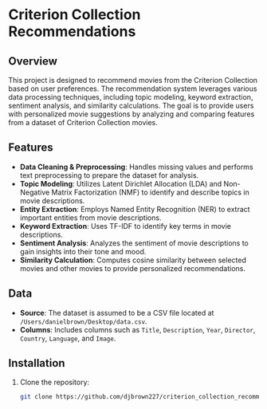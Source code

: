 # Criterion Collection Recommendations

## Overview

This project is designed to recommend movies from the Criterion Collection based on user preferences. The recommendation system leverages various data processing techniques, including topic modeling, keyword extraction, sentiment analysis, and similarity calculations. The goal is to provide users with personalized movie suggestions by analyzing and comparing features from a dataset of Criterion Collection movies.

## Features

- **Data Cleaning & Preprocessing**: Handles missing values and performs text preprocessing to prepare the dataset for analysis.
- **Topic Modeling**: Utilizes Latent Dirichlet Allocation (LDA) and Non-Negative Matrix Factorization (NMF) to identify and describe topics in movie descriptions.
- **Entity Extraction**: Employs Named Entity Recognition (NER) to extract important entities from movie descriptions.
- **Keyword Extraction**: Uses TF-IDF to identify key terms in movie descriptions.
- **Sentiment Analysis**: Analyzes the sentiment of movie descriptions to gain insights into their tone and mood.
- **Similarity Calculation**: Computes cosine similarity between selected movies and other movies to provide personalized recommendations.

## Data

- **Source**: The dataset is assumed to be a CSV file located at `/Users/danielbrown/Desktop/data.csv`.
- **Columns**: Includes columns such as `Title`, `Description`, `Year`, `Director`, `Country`, `Language`, and `Image`.

## Installation

1. Clone the repository:
   ```bash
   git clone https://github.com/djbrown227/criterion_collection_recommendations.git
